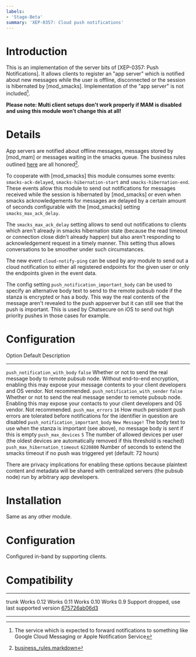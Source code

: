 ```yaml
---
labels:
- 'Stage-Beta'
summary: 'XEP-0357: Cloud push notifications'
---
```


Introduction
============

This is an implementation of the server bits of [XEP-0357: Push Notifications].
It allows clients to register an "app server" which is notified about new
messages while the user is offline, disconnected or the session is hibernated
by [mod_smacks]. 
Implementation of the "app server" is not included[^1].

**Please note: Multi client setups don't work properly if MAM is disabled and using this module won't change this at all!**

Details
=======

App servers are notified about offline messages, messages stored by [mod_mam]
or messages waiting in the smacks queue.
The business rules outlined [here](//mail.jabber.org/pipermail/standards/2016-February/030925.html) are all honored[^2].

To cooperate with [mod_smacks] this module consumes some events:
`smacks-ack-delayed`, `smacks-hibernation-start` and `smacks-hibernation-end`.
These events allow this module to send out notifications for messages received
while the session is hibernated by [mod_smacks] or even when smacks
acknowledgements for messages are delayed by a certain amount of seconds
configurable with the [mod_smacks] setting `smacks_max_ack_delay`.

The `smacks_max_ack_delay` setting allows to send out notifications to clients
which aren't already in smacks hibernation state (because the read timeout or
connection close didn't already happen) but also aren't responding to acknowledgement
request in a timely manner. This setting thus allows conversations to be smoother
under such circumstances.

The new event `cloud-notify-ping` can be used by any module to send out a cloud
notification to either all registered endpoints for the given user or only the endpoints
given in the event data.

The config setting `push_notification_important_body` can be used to specify an alternative
body text to send to the remote pubsub node if the stanza is encrypted or has a body.
This way the real contents of the message aren't revealed to the push appserver but it
can still see that the push is important.
This is used by Chatsecure on iOS to send out high priority pushes in those cases for example.

Configuration
=============

  Option                               Default           Description
  ------------------------------------ ----------------- -------------------------------------------------------------------------------------------------------------------
  `push_notification_with_body`        `false`           Whether or not to send the real message body to remote pubsub node. Without end-to-end encryption, enabling this may expose your message contents to your client developers and OS vendor. Not recommended.
  `push_notification_with_sender`      `false`           Whether or not to send the real message sender to remote pubsub node.  Enabling this may expose your contacts to your client developers and OS vendor. Not recommended.
  `push_max_errors`                    `16`              How much persistent push errors are tolerated before notifications for the identifier in question are disabled
  `push_notification_important_body`   `New Message!`    The body text to use when the stanza is important (see above), no message body is sent if this is empty
  `push_max_devices`                   `5`               The number of allowed devices per user (the oldest devices are automatically removed if this threshold is reached)
  `push_max_hibernation_timeout`       `6220800`         Number of seconds to extend the smacks timeout if no push was triggered yet (default: 72 hours)

There are privacy implications for enabling these options because
plaintext content and metadata will be shared with centralized servers
(the pubsub node) run by arbitrary app developers.

Installation
============

Same as any other module.

Configuration
=============

Configured in-band by supporting clients.

Compatibility
=============

------ -----------------------------------------------------------------------------
  trunk  Works
  0.12   Works
  0.11   Works
  0.10   Works
  0.9    Support dropped, use last supported version [675726ab06d3](//hg.prosody.im/prosody-modules/raw-file/675726ab06d3/mod_cloud_notify/mod_cloud_notify.lua)
------ -----------------------------------------------------------------------------


[^1]: The service which is expected to forward notifications to something like Google Cloud Messaging or Apple Notification Service
[^2]: [business_rules.markdown](//hg.prosody.im/prosody-modules/file/tip/mod_cloud_notify/business_rules.markdown)
